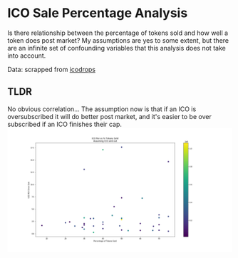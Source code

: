 # ICO Sale Percentage Analysis

Is there relationship between the percentage of tokens sold and how well a token does post market? My assumptions are yes to some extent, but there are an infinite set of confounding variables that this analysis does not take into account.


Data: scrapped from [icodrops](https://icodrops.com)

## TLDR
No obvious correlation...
The assumption now is that if an ICO is oversubscribed it will do better post market, and it's easier to be over subscribed if an ICO finishes their cap.
![ICO ROI vs Percentage of Tokens Sold](ico_roi_vs_tokens_sold.png)
